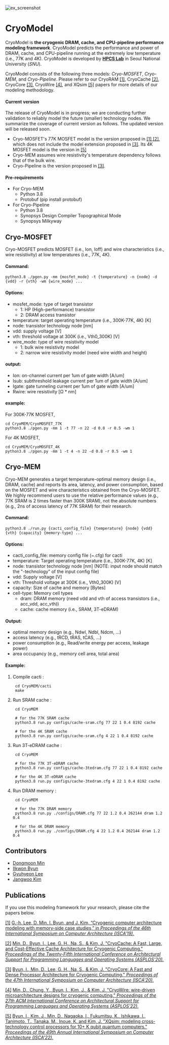 

![ex_screenshot](cryomodel.png)

# CryoModel


CryoModel is **the cryogenic DRAM, cache, and CPU-pipeline performance modeling framework**.
CryoModel predicts the performance and power of DRAM, cache, and CPU-pipeline running at the extremely low temperature (i.e., 77K and 4K).
CryoModel is developed by **[HPCS Lab](https://hpcs.snu.ac.kr)** in Seoul National University (*SNU*).

CryoModel consists of the following three models: *Cryo-MOSFET*, *Cryo-MEM*, and *Cryo-Pipeline*.
Please refer to our CryoRAM [\[1\]](#markdown-header-publications), CryoCache [\[2\]](#markdown-header-publications), CryoCore [\[3\]](#markdown-header-publications), CryoWire [\[4\]](#markdown-header-publications), and XQsim [\[5\]](#markdown-header-publications) papers for more details of our modeling methodology.

#### Current version

The release of CryoModel is in progress; we are conducting further validation to reliably model the future (smaller) technology nodes. 
We summarize the coverage of current version as follows. 
The updated version will be released soon.

* Cryo-MOSFET's 77K MOSFET model is the version proposed in [\[1\]](#markdown-header-publications),[\[2\]](#markdown-header-publications), which does not include the model extension proposed in [\[3\]](#markdown-header-publications). Its 4K MOSFET model is the version in [\[5\]](#markdown-header-publications)
* Cryo-MEM assumes wire resistivity's temperature dependency follows that of the bulk wire.
* Cryo-Pipeline is the version proposed in [\[3\]](#markdown-header-publications).

#### Pre-requirements
 * For Cryo-MEM
 	* Python 3.8
 	* Protobuf (pip install protobuf)
 * For Cryo-Pipeline
 	* Python 3.8
 	* Synopsys Design Compiler Topographical Mode
	* Synopsys Milkyway

## Cryo-MOSFET

Cryo-MOSFET predicts MOSFET (i.e., Ion, Ioff) and wire characteristics (i.e., wire resistivity) at low temperatures (i.e., 77K, 4K).

#### Command:
```
python3.8 ./pgen.py -mm {mosfet_mode} -t {temperature} -n {node} -d {vdd} -r {vth} -wm {wire_mode} ...
```

#### Options:
* mosfet_mode: type of target transistor
	* 1: HP (High-performance) transistor
 	* 2: DRAM access transistor
* temperature: target operating temperature (i.e., 300K-77K, 4K) [K]
* node: transistor technology node [nm]
* vdd: supply voltage [V]
* vth: threshold voltage at 300K (i.e., Vth0_300K) [V]
* wire_mode: type of wire resistivity model
	* 1: bulk wire resistivity model
	* 2: narrow wire resistivity model (need wire width and height)

#### output:
 * Ion: on-channel current per 1um of gate width [A/um]
 * Isub: subthreshold leakage current per 1um of gate width [A/um]
 * Igate: gate tunneling current per 1um of gate width [A/um]
 * Rwire: wire resistivity [Ω * nm]

#### example:
For 300K-77K MOSFET,
```
cd CryoMEM/CryoMOSFET_77K
python3.8 ./pgen.py -mm 1 -t 77 -n 22 -d 0.8 -r 0.5 -wm 1
```

For 4K MOSFET,
```
cd CryoMEM/CryoMOSFET_4K
python3.8 ./pgen.py -mm 1 -t 4 -n 22 -d 0.8 -r 0.5 -wm 1
```

## Cryo-MEM

Cryo-MEM generates a target temperature-optimal memory design (i.e., DRAM, cache) and reports its area, latency, and power consumption, based on the MOSFET and wire characteristics obtained from the Cryo-MOSFET.
We highly recommend users to use the relative performance values (e.g., 77K SRAM is 2 times faster than 300K SRAM), not the absolute numbers (e.g., 2ns of access latency of 77K SRAM) for their research.

#### Command:
```
python3.8 ./run.py {cacti_config_file} {temperature} {node} {vdd} {vth} {capacity} {memory-type} ...
```

#### Options:
* cacti_config_file: memory config file (~.cfg) for cacti
* temperature: Target operating temperature (i.e., 300K-77K, 4K) [K]
* node: transistor technology node [nm] (NOTE: input node should match the "-technology" of the input config file)
* vdd: Supply voltage [V]
* vth: Threshold voltage at 300K (i.e., Vth0_300K) [V]
* capacity: Size of cache and memory [Bytes]
* cell-type: Memory cell types
	* dram: DRAM memory (need vdd and vth of access transistors (i.e., acc_vdd, acc_vth))
	* cache: cache memory (i.e., SRAM, 3T-eDRAM)

#### Output:
* optimal memory design (e.g., Ndwl, Ndbl, Ndcm, ...)
* access latency (e.g., tRCD, tRAS, tCAS, ...)
* power consumption (e.g., Read/write energy per access, leakage power)
* area occupancy (e.g., memory cell area, total area)

#### Example:
1. Compile cacti
	:
	
		cd CryoMEM/cacti
		make
	

2. Run SRAM cache
	:

		cd CryoMEM
		
		# for the 77K SRAM cache
		python3.8 run.py configs/cache-sram.cfg 77 22 1 0.4 8192 cache
		
		# for the 4K SRAM cache
		python3.8 run.py configs/cache-sram.cfg 4 22 1 0.4 8192 cache

3. Run 3T-eDRAM cache
	:

		cd CryoMEM
		
		# for the 77K 3T-eDRAM cache
		python3.8 run.py configs/cache-3tedram.cfg 77 22 1 0.4 8192 cache
		
		# for the 4K 3T-eDRAM cache
		python3.8 run.py configs/cache-3tedram.cfg 4 22 1 0.4 8192 cache

4. Run DRAM memory
	:

		cd CryoMEM
		
		# for the 77K DRAM memory
		python3.8 run.py ./configs/DRAM.cfg 77 22 1.2 0.4 262144 dram 1.2 0.4
		
		# for the 4K DRAM memory
		python3.8 run.py ./configs/DRAM.cfg 4 22 1.2 0.4 262144 dram 1.2 0.4


## Contributors

 * [Dongmoon Min](https://hpcs.snu.ac.kr/~dongmoon/)
 * [Ilkwon Byun](https://hpcs.snu.ac.kr/~ilkwon/)
 * [Gyuhyeon Lee](https://hpcs.snu.ac.kr/~guhylee/)
 * [Jangwoo Kim](https://hpcs.snu.ac.kr/~jangwoo/)


## Publications

If you use this modeling framework for your research, please cite the papers below.

[\[1\]](#markdown-header-publications) [G.-h. Lee, D. Min, I. Byun, and J. Kim, “Cryogenic computer architecture modeling with memory-side case studies,” in *Proceedings of the 46th International Symposium on Computer Architecture (ISCA’19).*](https://dl.acm.org/doi/abs/10.1145/3307650.3322219)

[\[2\]](#markdown-header-publications) [Min, D., Byun, I., Lee, G. H., Na, S., & Kim, J. "CryoCache: A Fast, Large, and Cost-Effective Cache Architecture for Cryogenic Computing." *Proceedings of the Twenty-Fifth International Conference on Architectural Support for Programming Languages and Operating Systems (ASPLOS'20).*](https://dl.acm.org/doi/abs/10.1145/3373376.3378513)

[\[3\]](#markdown-header-publications) [Byun, I., Min, D., Lee, G. H., Na, S., & Kim, J. "CryoCore: A Fast and Dense Processor Architecture for Cryogenic Computing." *Proceedings of the 47th International Symposium on Computer Architecture (ISCA'20).*](https://ieeexplore.ieee.org/abstract/document/9138996)

[\[4\]](#markdown-header-publications) [Min, D., Chung, Y., Byun, I., Kim, J., & Kim, J. "CryoWire: wire-driven microarchitecture designs for cryogenic computing." *Proceedings of the 27th ACM International Conference on Architectural Support for Programming Languages and Operating Systems (ASPLOS'22).*](https://dl.acm.org/doi/abs/10.1145/3503222.3507749)

[\[5\]](#markdown-header-publications) [Byun, I., Kim, J., Min, D., Nagaoka, I., Fukumitsu, K., Ishikawa, I., Tanimoto, T., Tanaka, M., Inoue, K. and Kim, J. "XQsim: modeling cross-technology control processors for 10+ K qubit quantum computers." *Proceedings of the 49th Annual International Symposium on Computer Architecture (ISCA'22).*](https://dl.acm.org/doi/abs/10.1145/3470496.3527417)
